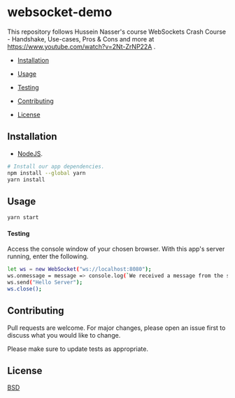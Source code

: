 # websocket-demo

This repository follows Hussein Nasser's course WebSockets Crash Course - Handshake, Use-cases, Pros & Cons and more at https://www.youtube.com/watch?v=2Nt-ZrNP22A .

* [Installation](#installation)

* [Usage](#usage)

* [Testing](#testing)

* [Contributing](#contributing)

* [License](#license)

## Installation

* [NodeJS](https://nodejs.org/en/).

```bash
# Install our app dependencies.
npm install --global yarn
yarn install
```

## Usage

```bash
yarn start
```

#### Testing

Access the console window of your chosen browser. With this app's server running, enter the following.

```bash
let ws = new WebSocket("ws://localhost:8080");
ws.onmessage = message => console.log(`We received a message from the server ${message.data}`);
ws.send("Hello Server");
ws.close();
```

## Contributing
Pull requests are welcome. For major changes, please open an issue first to discuss what you would like to change.

Please make sure to update tests as appropriate.

## License
[BSD](https://opensource.org/licenses/BSD-3-Clause)
